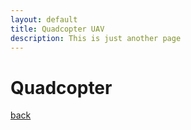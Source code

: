 ```yaml
---
layout: default
title: Quadcopter UAV
description: This is just another page
---
```


# Quadcopter



[back](../index.html)